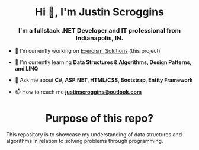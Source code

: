 <h1 align="center">Hi 👋, I'm Justin Scroggins</h1>
<h3 align="center">I'm a fullstack .NET Developer and IT professional from Indianapolis, IN.</h3>

- 🔭 I’m currently working on [Exercism_Solutions](https://github.com/JustinScroggins/Exercism_Solutions/new/main?readme=1) (this project)

- 🌱 I’m currently learning **Data Structures & Algorithms, Design Patterns, and LINQ**

- 💬 Ask me about **C#, ASP.NET, HTML/CSS, Bootstrap, Entity Framework**

- 📫 How to reach me **justinscroggins@outlook.com**


<h1 align="center">Purpose of this repo?</h1>
<p align="left">This repository is to showcase my understanding of data structures and algorithms in relation to solving problems through programming.</p>
